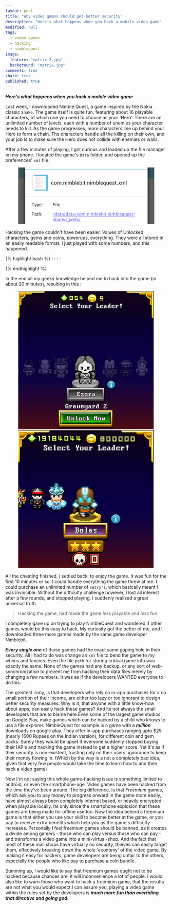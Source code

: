 ```yaml
---
layout: post
title: "Why video games should get better security"
description: "Here's what happens when you hack a mobile video game"
modified: null
tags:  
  - video games
  - hacking
  - nimblequest
image: 
  feature: "matrix-2.jpg"
  background: "matrix.jpg"
comments: true
share: true
published: true
---
```


***Here's what happens when you hack a mobile video game***		

Last week, I downloaded Nimble Quest, a game inspired by the Nokia classic `Snake`. The game itself is quite fun, featuring about 16 playable characters, of which one you need to choose as your 'Hero'. There are an unlimited number of levels, each with a number of enemies your character needs to kill. As the game progresses, more characters line up behind your Hero to form a chain. The characters handle all the killing on their own, and your job is to make sure the Hero does not collide with enemies or walls. 

After a few minutes of playing, I got curious and loaded up the file manager on my phone. I located the game's `Data` folder, and opened up the preferences' `xml` file. 

<figure>  
    <a href="/images/2014-11-18-why-video-games-should-get-better-security/games-datafolder-path.png">
        <img src="/images/2014-11-18-why-video-games-should-get-better-security/games-thumb-datafolder-path.png" alt="">
    </a>
</figure>

Hacking the game couldn't have been easier. Values of Unlocked characters, gems and coins, powerups, everything. They were all stored in an easily readable format. I just played with some numbers, and this happened. 
  
{% highlight bash %}
<int name="gems" value="19191444" />
:
:
<int name="powerup_bomb" value="5" />
<int name="powerup_shield" value="5" />
<int name="powerup_attack" value="5" />
:
:
<int name="crystals" value="799919" />


{% endhighlight %}

In the end all my geeky knowledge helped me to hack into the game (in about 20 minutes), resulting in this :  
<figure class = "half" >  
	<a href="/images/2014-11-18-why-video-games-should-get-better-security/game-init-screen.png">
       <img src="/images/2014-11-18-why-video-games-should-get-better-security/game-thumb-init-screen.png" alt="">
    </a>
	<a href="/images/2014-11-18-why-video-games-should-get-better-security/game-finl-screen.png">
        <img src="/images/2014-11-18-why-video-games-should-get-better-security/game-thumb-finl-screen.png" alt="">
    </a>
</figure>   

All the cheating finished, I settled back, to enjoy the game. It was fun for the first 10 minutes or so. I could handle everything the game threw at me. I could purchase an unlimited number of `retry's`, which basically meant I was Invincible. Without the difficulty challenge however, I lost all interest after a few rounds, and stopped playing.  I suddenly realized a great universal truth. <i class="fa fa-lightbulb-o"></i>

>Hacking the game, had made the game *less* playable and *less* fun. 

I completely gave up on trying to play NimbleQuest and wondered if other games would be this easy to hack. My curiosity got the better of me, and I downloaded three more games made by the same game developer Nimblebit. 

***Every single one*** of those games had the exact same gaping hole in their security. All I had to do was change an `xml` file to bend the game to my whims and fancies. Even the file `path` for storing critical game info was exactly the same. None of the games had any backup, or any sort of web-synchronization to prevent me from hacking their data files merely by changing a few numbers. It was as if the developers WANTED everyone to do this. 

The greatest irony, is that developers who rely on in-app purchases for a no small portion of their income, are either too lazy or too ignorant to design better security measures. Why is it, that anyone with a little know-how about apps, can easily hack these games? And its not always the small developers that are to blame here.Even some of the largest game studios' on Google Play, make games which can be hacked by a child who knows to use a file explorer. NimbleQuest for example is a game with a ***million*** downloads on google play. They offer in-app purchases ranging upto $25 (nearly 1600 Rupees on the Indian version), for different coin and gem packs. Surely they would be upset if everyone suddenly stopped buying their IAP's and hacking the game instead to get a higher score. Yet it's as if their security is non-existent, trusting only on their users' ignorance to keep their money flowing in. (Which by the way is a not a completely bad idea, given that very few people would take the time to learn how to and then hack a video game) 

Now I'm not saying this whole game-hacking issue is something limited to android, or even the smartphone-age. Video games have been hacked from the time they've been around. The big difference, is that *Freemium* games, which ask you to pay money to progress onward in the game more easily, have almost always been completely internet based, or heavily encrypted when playable locally. Its only since the smartphone explosion that these games are being made for offline use too. Now the idea behind a freemium game is that either you use your skill to become better at the game, or you pay to receive extra benefits which help you as the game's difficulty increases. Personally I feel freemium games should be banned, as it creates a divide among gamers - those who can play versus those who can pay - and transforms a video game into a mini-virtual-shop. And the fact that most of these mini shops have virtually no security, thieves can easily target them, effectively breaking down the whole 'economy' of the video game. By making it easy for hackers, game developers are being unfair to the others, especially the people who like pay to purchase a coin bundle. 

Summing up, I would like to say that freemium games ought not to be hacked because chances are, it will inconvenience a lot of people. I would also like to warn those who want to hack a freemium game, that the results are not what you would expect.I can assure you, playing a video game within the rules set by the developers is ***much more fun than overriding that directive and going god***. 
